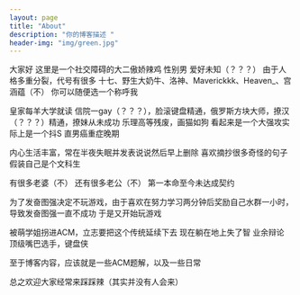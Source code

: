 ```yaml
---
layout: page
title: "About"
description: "你的博客描述 " 
header-img: "img/green.jpg"
---
```


大家好
这里是一个社交障碍的大二傲娇辣鸡
性别男 爱好未知（？？？）
由于人格多重分裂，代号有很多
十七、野生大奶牛、洛神、Maverickkk、Heaven_、宫涵蕴（不）
你可以随便选一个称呼我



皇家每羊大学就读
信院一gay（？？？），脸滚键盘精通，俄罗斯方块大师，撩汉（？？？）精通，撩妹从未成功
乐理高等残废，画猫如狗
看起来是一个大强攻实际上是一个抖S
直男癌重症晚期



内心生活丰富，常在半夜失眠并发表说说然后早上删除
喜欢摘抄很多奇怪的句子假装自己是个文科生



有很多老婆（不）
还有很多老公（不）
第一本命至今未达成契约



为了发奋图强决定不玩游戏，由于喜欢在努力学习两分钟后奖励自己水群一小时，导致发奋图强一直不成功
于是又开始玩游戏



被萌学姐拐进ACM，立志要把这个传统延续下去
现在躺在地上失了智
业余辩论
顶级嘴巴选手，键盘侠



至于博客内容，应该就是一些ACM题解，以及一些日常



总之欢迎大家经常来踩踩辣（其实并没有人会来）





